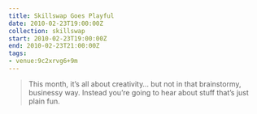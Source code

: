 ```yaml
---
title: Skillswap Goes Playful
date: 2010-02-23T19:00:00Z
collection: skillswap
start: 2010-02-23T19:00:00Z
end: 2010-02-23T21:00:00Z
tags:
- venue:9c2xrvg6+9m
---
```

> This month, it’s all about creativity… but not in that brainstormy, businessy way. Instead you’re going to hear about stuff that’s just plain fun.
